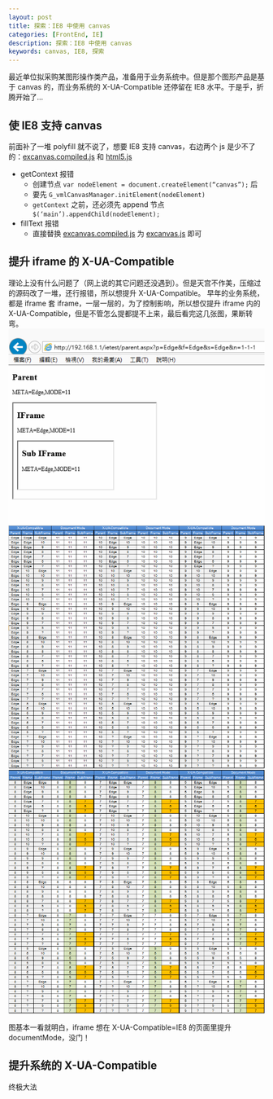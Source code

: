 ```yaml
---
layout: post
title: 探索：IE8 中使用 canvas
categories: [FrontEnd, IE]
description: 探索：IE8 中使用 canvas
keywords: canvas, IE8, 探索
---
```



最近单位拟采购某图形操作类产品，准备用于业务系统中。但是那个图形产品是基于 canvas 的，而业务系统的 X-UA-Compatible 还停留在 IE8 水平。于是乎，折腾开始了...

## 使 IE8 支持 canvas
前面补了一堆 polyfill 就不说了，想要 IE8 支持 canvas，右边两个 js 是少不了的：[excanvas.compiled.js](/images/posts/2019/03/excanvas.compiled.js) 和 [html5.js](/images/posts/2019/03/html5.js)
- getContext 报错
  - 创建节点 `var nodeElement = document.createElement(“canvas”);` 后
  - 要先 `G_vmlCanvasManager.initElement(nodeElement)`
  - `getContext` 之前，还必须先 append 节点 `$(‘main’).appendChild(nodeElement);`
- fillText 报错
  - 直接替换 [excanvas.compiled.js](/images/posts/2019/03/excanvas.compiled.js) 为 [excanvas.js](/images/posts/2019/03/excanvas.js) 即可

## 提升 iframe 的 X-UA-Compatible
理论上没有什么问题了（网上说的其它问题还没遇到）。但是天宫不作美，压缩过的源码改了一堆，还行报错，所以想提升 X-UA-Compatible。
早年的业务系统，都是 iframe 套 iframe，一层一层的，为了控制影响，所以想仅提升 iframe 内的 X-UA-Compatible，但是不管怎么提都提不上来，最后看完这几张图，果断转弯。
![](/images/posts/2019/03/3817-dc94-o.gif)
![](/images/posts/2019/03/3818-54b0-o.gif)
![](/images/posts/2019/03/3819-cb39-o.gif)

图基本一看就明白，iframe 想在 X-UA-Compatible=IE8 的页面里提升 documentMode，没门！

## 提升系统的 X-UA-Compatible
终极大法
